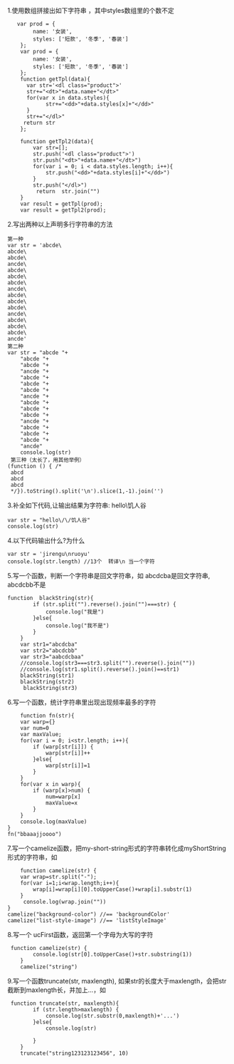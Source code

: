 1.使用数组拼接出如下字符串 ，其中styles数组里的个数不定
~~~
   var prod = {
        name: '女装',
        styles: ['短款', '冬季', '春装']
    };
    var prod = {
        name: '女装',
        styles: ['短款', '冬季', '春装']
    };
    function getTpl(data){
      var str='<dl class="product">'
      str+="<dt>"+data.name+"</dt>"
      for(var x in data.styles){
            str+="<dd>"+data.styles[x]+"</dd>"
      }
      str+="</dl>"
     return str
    };

    function getTpl2(data){
        var str=[];
        str.push('<dl class="product">')
        str.push("<dt>"+data.name+"</dt>")
        for(var i = 0; i < data.styles.length; i++){
            str.push("<dd>"+data.styles[i]+"</dd>")
        }
        str.push("</dl>")
         return  str.join("")
    }
    var result = getTpl(prod);
    var result = getTpl2(prod);
~~~

2.写出两种以上声明多行字符串的方法

    第一种
    var str = 'abcde\
    abcde\
    abcde\
    ancde\
    abcde\
    abcde\
    abcde\
    ancde\
    abcde\
    abcde\
    abcde\
    ancde\
    abcde\
    abcde\
    abcde\
    ancde'
    第二种
    var str = "abcde "+
        "abcde "+
        "abcde "+
        "ancde "+
        "abcde "+
        "abcde "+
        "abcde "+
        "ancde "+
        "abcde "+
        "abcde "+
        "abcde "+
        "ancde "+
        "abcde "+
        "abcde "+
        "abcde "+
        "ancde"
        console.log(str)
     第三种（太长了，用其他举例）
    (function () { /*
     abcd
     abcd
     abcd
     */}).toString().split('\n').slice(1,-1).join('')

3.补全如下代码,让输出结果为字符串: hello\\饥人谷

    var str = "hello\/\/饥人谷"
    console.log(str)

4.以下代码输出什么?为什么

    var str = 'jirengu\nruoyu'
    console.log(str.length) //13个  转译\n 当一个字符

5.写一个函数，判断一个字符串是回文字符串，如 abcdcba是回文字符串, abcdcbb不是

    function  blackString(str){
            if (str.split("").reverse().join("")===str) {
                console.log("我是")
            }else{
                console.log("我不是")
            }
        }
        var str1="abcdcba"
        var str2="abcdcbb"
        var str3="aabcdcbaa"
        //console.log(str3===str3.split("").reverse().join(""))
        //console.log(str1.split().reverse().join()==str1)
        blackString(str1)
        blackString(str2)
         blackString(str3)

6.写一个函数，统计字符串里出现出现频率最多的字符

        function fn(str){
        var warp={}
        var num=0
        var maxValue;
        for(var i = 0; i<str.length; i++){
            if (warp[str[i]]) {
                warp[str[i]]++
            }else{
                warp[str[i]]=1
            }
        }
        for(var x in warp){
            if (warp[x]>num) {
                num=warp[x]
                maxValue=x
            }
        }
        console.log(maxValue)
    }
    fn("bbaaajjoooo")


7.写一个camelize函数，把my-short-string形式的字符串转化成myShortString形式的字符串，如

        function camelize(str) {
        var wrap=str.split("-");
        for(var i=1;i<wrap.length;i++){  
            wrap[i]=wrap[i][0].toUpperCase()+wrap[i].substr(1)
        }
         console.log(wrap.join(""))
    }
    camelize("background-color") //== 'backgroundColor'
    camelize("list-style-image") //== 'listStyleImage'

8.写一个 ucFirst函数，返回第一个字母为大写的字符

     function camelize(str) {
            console.log(str[0].toUpperCase()+str.substring(1))
        }
        camelize("string")

9.写一个函数truncate(str, maxlength), 如果str的长度大于maxlength，会把str截断到maxlength长，并加上...，如

     function truncate(str, maxlength){
            if (str.length>maxlength) {
                console.log(str.substr(0,maxlength)+'...')
            }else{
                console.log(str)

            }
        }
        truncate("string123123123456", 10)
